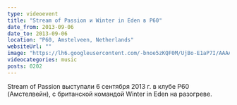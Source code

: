 ```yaml
---
type: videoevent
title: "Stream of Passion и Winter in Eden в P60"
date_from: 2013-09-06
date_to: 2013-09-06
location: "P60, Amstelveen, Netherlands"
websiteUrl: ""
image: "https://lh6.googleusercontent.com/-bnoe5zKQF0M/UjBo-E1aP7I/AAAAAAAAacc/6_UgDRSWMWk/s1600/dsc01320.picasaweb.jpg"
videocategories: music
posts: 0202
---
```


Stream of Passion выступали 6 сентября 2013 г. в клубе P60 (Амстелвейн), с британской командой Winter in Eden на разогреве.
